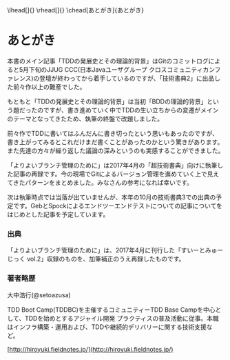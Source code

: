 \lhead[]{}
\rhead[]{}
\chead[あとがき]{あとがき}

# あとがき

本書のメイン記事「TDDの発展史とその理論的背景」はGitのコミットログによると5月下旬のJJUG CCC(日本Javaユーザグループ クロスコミュニティカンファレンス)の登壇が終わってから着手しているのですが、「技術書典2」に出品した前々作以上の難産でした。

もともと「TDDの発展史とその理論的背景」は当初「BDDの理論的背景」という題だったのですが、書き進めていく中でTDDの生い立ちからの変遷がメインのテーマとなってきたため、執筆の終盤で改題しました。

前々作でTDDに書いてはふんだんに書き切ったという思いもあったのですが、書き上がってみるとこれだけまだ書くことがあったのかという驚きがあります。また先達の方々が繰り返した議論の深みというのも実感することができました。

「よりよいブランチ管理のために」は2017年4月の「超技術書典」向けに執筆した記事の再録です。今の現場でGitによるバージョン管理を進めていく上で見えてきたパターンをまとめました。みなさんの参考になれば幸いです。

次は執筆時点では当落が出ていませんが、本年の10月の技術書典3での出典の予定です。GebとSpockによるエンドツーエンドテストについての記事についてをはじめとした記事を予定しています。

### 出典

「よりよいブランチ管理のために」は、2017年4月に刊行した「すいーとみゅーじっく vol.2」収録のものを、加筆補正のうえ再録したものです。

### 著者略歴

大中浩行(\@setoazusa)

TDD Boot Camp(TDDBC)を主催するコミュニティーTDD Base Campを中心として、TDDを始めとするアジャイル開発
プラクティスの普及活動に従事。本職はインフラ構築・運用および、TDDや継続的デリバリーに関する技術支援など。

[http://hiroyuki.fieldnotes.jp/](http://hiroyuki.fieldnotes.jp/)

